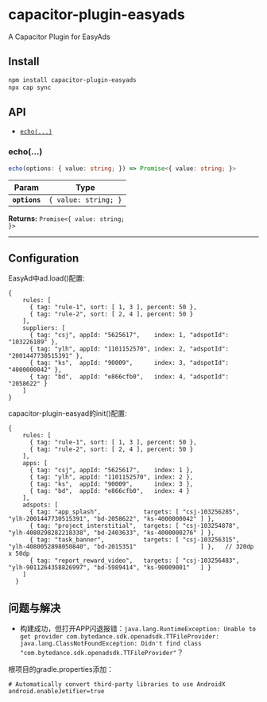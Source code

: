 # capacitor-plugin-easyads

A Capacitor Plugin for EasyAds

## Install

```bash
npm install capacitor-plugin-easyads
npx cap sync
```

## API

<docgen-index>

* [`echo(...)`](#echo)

</docgen-index>

<docgen-api>
<!--Update the source file JSDoc comments and rerun docgen to update the docs below-->

### echo(...)

```typescript
echo(options: { value: string; }) => Promise<{ value: string; }>
```

| Param         | Type                            |
| ------------- | ------------------------------- |
| **`options`** | <code>{ value: string; }</code> |

**Returns:** <code>Promise&lt;{ value: string; }&gt;</code>

--------------------

</docgen-api>

## Configuration
EasyAd中ad.load()配置:
```
{
    rules: [
      { tag: "rule-1", sort: [ 1, 3 ], percent: 50 },
      { tag: "rule-2", sort: [ 2, 4 ], percent: 50 }
    ],
    suppliers: [
      { tag: "csj", appId: "5625617",    index: 1, "adspotId": "103226189" },
      { tag: "ylh", appId: "1101152570", index: 2, "adspotId": "2001447730515391" },
      { tag: "ks",  appId: "90009",      index: 3, "adspotId": "4000000042" },
      { tag: "bd",  appId: "e866cfb0",   index: 4, "adspotId": "2058622" }
    ]
}
```


capacitor-plugin-easyad的init()配置:
```
{
    rules: [
      { tag: "rule-1", sort: [ 1, 3 ], percent: 50 },
      { tag: "rule-2", sort: [ 2, 4 ], percent: 50 }
    ],
    apps: [
      { tag: "csj", appId: "5625617",    index: 1 },
      { tag: "ylh", appId: "1101152570", index: 2 },
      { tag: "ks",  appId: "90009",      index: 3 },
      { tag: "bd",  appId: "e866cfb0",   index: 4 }
    ],
    adspots: [
      { tag: "app_splash",            targets: [ "csj-103256285", "ylh-2001447730515391", "bd-2058622", "ks-4000000042" ] },
      { tag: "project_interstitial",  targets: [ "csj-103254878", "ylh-4080298282218338", "bd-2403633", "ks-4000000276" ] },
      { tag: "task_banner",           targets: [ "csj-103256315", "ylh-4080052898050840", "bd-2015351"                  ] },   // 320dp x 50dp
      { tag: "report_reward_video",   targets: [ "csj-103256483", "ylh-9011264358826997", "bd-5989414", "ks-90009001"   ] }
    ]
  }
```

## 问题与解决
* 构建成功，但打开APP闪退报错：`java.lang.RuntimeException: Unable to get provider com.bytedance.sdk.openadsdk.TTFileProvider: java.lang.ClassNotFoundException: Didn't find class "com.bytedance.sdk.openadsdk.TTFileProvider"`？

根项目的gradle.properties添加：
```
# Automatically convert third-party libraries to use AndroidX
android.enableJetifier=true
```
